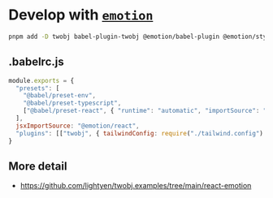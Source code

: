 # Develop with [`emotion`](https://github.com/emotion-js/emotion)

```sh
pnpm add -D twobj babel-plugin-twobj @emotion/babel-plugin @emotion/styled @emotion/react
```

## .babelrc.js

```js
module.exports = {
  "presets": [
    "@babel/preset-env",
    "@babel/preset-typescript",
    ["@babel/preset-react", { "runtime": "automatic", "importSource": "@emotion/react" }],
  ],
  jsxImportSource: "@emotion/react",
  "plugins": [["twobj", { tailwindConfig: require("./tailwind.config") }], "@emotion"],
}
```

## More detail

- https://github.com/lightyen/twobj.examples/tree/main/react-emotion
